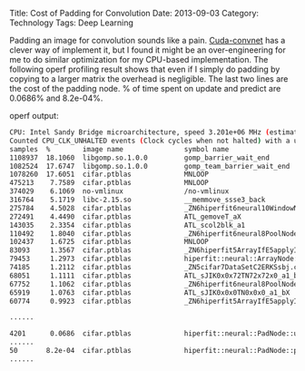 Title: Cost of Padding for Convolution
Date: 2013-09-03
Category: Technology
Tags: Deep Learning


Padding an image for convolution sounds like a pain.  [Cuda-convnet](https://code.google.com/p/cuda-convnet/) has a clever way of implement it, but I found it might be an over-engineering for me to do similar optimization for my CPU-based implementation.  The following operf profiling result shows that even if I simply do padding by copying to a larger matrix the overhead is negligible.  The last two lines are the cost of the padding node.  % of time spent on update and predict are 0.0686% and 8.2e-04%.

operf output:

```bash
CPU: Intel Sandy Bridge microarchitecture, speed 3.201e+06 MHz (estimated)
Counted CPU_CLK_UNHALTED events (Clock cycles when not halted) with a unit mask of 0x00 (No unit mask) count 100000
samples  %        image name               symbol name
1108937  18.1060  libgomp.so.1.0.0         gomp_barrier_wait_end
1082524  17.6747  libgomp.so.1.0.0         gomp_team_barrier_wait_end
1078260  17.6051  cifar.ptblas             MNLOOP
475213    7.7589  cifar.ptblas             MNLOOP
374029    6.1069  no-vmlinux               /no-vmlinux
316764    5.1719  libc-2.15.so             __memmove_ssse3_back
275784    4.5028  cifar.ptblas             _ZN6hiperfit6neural10WindowNode6updateEi._omp_fn.17
272491    4.4490  cifar.ptblas             ATL_gemoveT_aX
143035    2.3354  cifar.ptblas             ATL_scol2blk_a1
110492    1.8040  cifar.ptblas             _ZN6hiperfit6neural8PoolNodeINS0_4pool3maxEE7predictEi._omp_fn.3
102437    1.6725  cifar.ptblas             MNLOOP
83093     1.3567  cifar.ptblas             _ZN6hiperfit5ArrayIfE5applyIZNS_6neural12FunctionNodeINS3_8function4reluEE6updateEiEUlRffffE_EEvRKS1_SB_SB_RKT_._omp_fn.10
79453     1.2973  cifar.ptblas             hiperfit::neural::ArrayNode::preupdate(int)
74185     1.2112  cifar.ptblas             _ZN5cifar7DataSetC2ERKSsbj.constprop.352
68051     1.1111  cifar.ptblas             ATL_sJIK0x0x72TN72x72x0_a1_bX
67752     1.1062  cifar.ptblas             _ZN6hiperfit6neural8PoolNodeINS0_4pool3maxEE6updateEi._omp_fn.2
65919     1.0763  cifar.ptblas             ATL_sJIK0x0x0TN0x0x0_a1_bX
60774     0.9923  cifar.ptblas             _ZN6hiperfit5ArrayIfE5applyIZNS_6neural12FunctionNodeINS3_8function4reluEE7predictEiEUlRffE_EEvRKS1_RKT_._omp_fn.11

......

4201      0.0686  cifar.ptblas             hiperfit::neural::PadNode::update(int)
......
50       8.2e-04  cifar.ptblas             hiperfit::neural::PadNode::predict(int)
......
```

